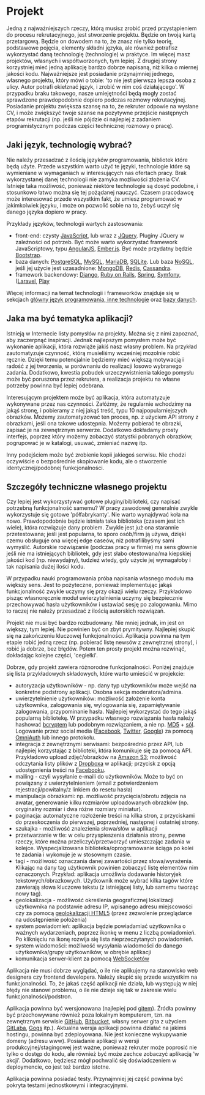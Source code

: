 # Projekt

Jedną z najważniejszych rzeczy, którą musisz zrobić przed przystąpieniem do procesu rekrutacyjnego, jest stworzenie projektu. Będzie on twoją kartą przetargową. Będzie on dowodem na to, że znasz nie tylko teorię, podstawowe pojęcia, elementy składni języka, ale również potrafisz wykorzystać daną technologię (technologie) w praktyce. Im więcej masz projektów, własnych i współtworzonych, tym lepiej. Z drugiej strony korzystniej mieć jedną aplikację bardzo dobrze napisaną, niż kilka o miernej jakości kodu. Najważniejsze jest posiadanie przynajmniej jednego, własnego projektu, który mówi o tobie: 'to nie jest pierwsza lepsza osoba z ulicy. Autor potrafi okiełznać język, i zrobić w nim coś działającego'. W przypadku braku takowego, nasze umiejętności będą mogły zostać sprawdzone prawdopodobnie dopiero podczas rozmowy rekrutacyjnej. Posiadanie projektu zwiększa szansę na to, że rekruter odpowie na wysłane CV, i może zwiększyć twoje szanse na pozytywne przejście następnych etapów rekrutacji (np. jeśli nie pójdzie ci najlepiej z zadaniem programistycznym podczas części technicznej rozmowy o pracę).

## Jaki język, technologię wybrać?

Nie należy przesadzać z ilością języków programowania, bibliotek które będą użyte. Przede wszystkim warto użyć te języki, technologie które są wymieniane w wymaganiach w interesujących nas ofertach pracy. Brak wykorzystanej danej technologii nie zamyka możliwości złożenia CV. Istnieje taka możliwość, ponieważ niektóre technologie są dosyć podobne, i stosunkowo łatwo można się tej pożądanej nauczyć. Czasem pracodawcę może interesować przede wszystkim fakt, że umiesz programować w jakimkolwiek języku, i może on pozwolić sobie na to, żebyś uczył się danego języka dopiero w pracy.


Przykłady języków, technologii wartych zastosowania:
- front-end: czysty [JavaScript](https://en.wikipedia.org/wiki/JavaScript), lub wraz z [JQuery](https://jquery.com/). Pluginy JQuery w zależności od potrzeb. Być może warto wykorzystać framework JavaScriptowy, typu [AngularJS](https://angularjs.org/), [Ember.js](http://emberjs.com/). Być może przydatny będzie [Bootstrap](http://getbootstrap.com/).
- baza danych: [PostgreSQL](https://www.postgresql.org/), [MySQL](https://www.mysql.com/), [MariaDB](https://mariadb.com/), [SQLite](https://sqlite.org/). Lub baza [NoSQL](https://en.wikipedia.org/wiki/NoSQL), jeśli jej użycie jest uzasadnione: [MongoDB](https://www.mongodb.com/), [Redis](http://redis.io/), [Cassandra](http://cassandra.apache.org/).
- framework backendowy: [Django](https://www.djangoproject.com/), [Ruby on Rails](http://rubyonrails.org/), [Spring](https://projects.spring.io/spring-framework/), [Symfony](https://symfony.com/), ([Laravel](https://laravel.com/), [Play](https://www.playframework.com/)

Więcej informacji na temat technologii i frameworków znajduje się w sekcjach [główny język programowania, inne technologie](/przed-praca/jezyk.md) oraz [bazy danych](/przed-praca/bazy-danych.md).

## Jaka ma być tematyka aplikacji?

Istnieją w Internecie listy pomysłów na projekty. Można się z nimi zapoznać, aby zaczerpnąć inspiracji. Jednak najlepszym pomysłem może być wykonanie aplikacji, która rozwiąże jakiś nasz własny problem. Na przykład zautomatyzuje czynność, którą musieliśmy wcześniej mozolnie robić ręcznie. Dzięki temu potencjalnie będziemy mieć większą motywacją i radość z jej tworzenia, w porównaniu do realizacji losowo wybranego zadania. Dodatkowo, kwestia pobudek urzeczywistnienia takiego pomysłu może być poruszona przez rekrutera, a realizacja projektu na własne potrzeby powinna być lepiej odebrana.

Interesującym projektem może być aplikacja, która automatyzuje wykonywane przez nas czynności. Załóżmy, że regularnie wchodzimy na jakąś stronę, i pobieramy z niej jakąś treść, typu 10 najpopularniejszych obrazków. Możemy zautomatyzować ten proces, np. z użyciem API strony z obrazkami, jeśli ona takowe udostępnia. Możemy pobierać te obrazki, zapisać je na zewnętrznym serwerze. Dodatkowo dokładamy prosty interfejs, poprzez który możemy zobaczyć statystki pobranych obrazków, pogrupować je w katalogi, usuwać, zmieniać nazwę itp.

Inny podejściem może być zrobienie kopii jakiegoś serwisu. Nie chodzi oczywiście o bezpośrednie skopiowanie kodu, ale o stworzenie identycznej/podobnej funkcjonalności.

## Szczegóły techniczne własnego projektu

Czy lepiej jest wykorzystywać gotowe pluginy/biblioteki, czy napisać potrzebną funkcjonalność samemu? W pracy zawodowej generalnie zwykle wykorzystuje się gotowe 'półfabrykanty'. Nie warto wynajdywać koła na nowo. Prawdopodobnie będzie istniała taka biblioteka (czasem jest ich wiele), która rozwiązuje dany problem. Zwykle jest już ona starannie przetestowana; jeśli jest popularna, to sporo osób/firm ją używa, dzięki czemu obsługuje ona więcej edge caseów, niż potrafilibyśmy sami wymyślić. Autorskie rozwiązanie (podczas pracy w firmie) ma sens głównie jeśli nie ma istniejących bibliotek, gdy jest słabo otestowana/ma kiepskiej jakości kod (np. niewydajny), tudzież wtedy, gdy użycie jej wymagałoby i tak napisania dużej ilości kodu.

W przypadku nauki programowania próba napisania własnego modułu ma większy sens. Jest to pożyteczne, ponieważ implementując jakąś funkcjonalność zwykle uczymy się przy okazji wielu rzeczy. Przykładowo pisząc własnoręcznie moduł uwierzytelnienia uczymy się bezpiecznie przechowywać hasła użytkowników i ustawiać sesję po zalogowaniu. Mimo to raczej nie należy przesadzać z ilością autorskich rozwiązań.

Projekt nie musi być bardzo rozbudowany. Nie mniej jednak, im jest on większy, tym lepiej. Nie powinien być on zbyt prymitywny. Najlepiej skupić się na zakończeniu kluczowej funkcjonalności. Aplikacja powinna na tym etapie robić jedną rzecz (np. pobierać listę newsów z zewnętrznej strony), i robić ja dobrze, bez błędów. Potem ten prosty projekt można rozwinąć, dokładając kolejne części, 'cegiełki'.

Dobrze, gdy projekt zawiera różnorodne funkcjonalności. Poniżej znajduje się lista przykładowych składowych, które warto umieścić w projekcie:
- autoryzacja użytkowników - np. dany typ użytkowników może wejść na konkretne podstrony aplikacji. Osobna sekcja moderatora/admina.
- uwierzytelnienie użytkowników: możliwość założenie konta użytkownika, zalogowania się, wylogowania się, zapamiętywanie zalogowania, przypominanie hasła. Najlepiej wykorzystać do tego jakąś popularną bibliotekę. W przypadku własnego rozwiązania hasła należy hashować [bcryptem](https://en.wikipedia.org/wiki/Bcrypt) lub podobnym rozwiązaniem, a nie np. [MD5](https://en.wikipedia.org/wiki/MD5) + [sól](https://en.wikipedia.org/wiki/Salt_(cryptography)). Logowanie przez social media ([Facebook](https://www.facebook.com/), [Twitter](https://twitter.com/), [Google](https://www.google.com)) za pomocą [OmniAuth](https://github.com/omniauth/omniauth) lub innego protokołu.
- integracja z zewnętrznymi serwisami: bezpośrednio przez API, lub najlepiej korzystając z biblioteki, która komunikuje się za pomocą API. Przykładowo upload zdjęć/obrazków na [Amazon S3](https://aws.amazon.com/s3/); możliwość odczytania listy plików z [Dropboxa](https://www.dropbox.com/) w aplikacji; przycisk z opcją udostępnienia treści na [Facebooku](https://www.facebook.com/).
- mailing - czyli wysyłanie e-maili do użytkowników. Może to być on powiązany z uwierzytelnieniem (email z potwierdzeniem rejestracji/powitalny/z linkiem do resetu hasła)
- manipulacja obrazkami: np. możliwość przycięcia/obrotu zdjęcia na awatar, generowanie kilku rozmiarów uploadowanych obrazków (np. oryginalny rozmiar i dwa różne rozmiary miniatur).
- paginacja: automatyczne rozłożenie treści na kilka stron, z przyciskami do przeskoczenia do pierwszej, poprzedniej, następnej i ostatniej strony.
- szukajka - możliwość znalezienia słowa/słów w aplikacji
- przetwarzanie w tle: w celu przyspieszenia działania strony, pewne rzeczy, które można przeliczyć/przetworzyć umieszczając zadania w kolejce. Wyspecjalizowana biblioteka/oprogramowanie ściąga po kolei te zadania i wykonuje je w stosownym czasie.
- tagi - możliwość oznaczania danej zawartości przez słowa/wyrażenia. Klikając na dany tag użytkownik powinien zobaczyć listę elementów nim oznaczonych. Przykład: aplikacja umożliwia dodawanie historyjek tekstowych/obrazkowych. Użytkownik może wybrać kilka tagów które zawierają słowa kluczowe tekstu (z istniejącej listy, lub samemu tworząc nowy tag).
- geolokalizacja - możliwość określenia geograficznej lokalizacji użytkownika na podstawie adresu IP, wpisanego adresu miejscowości czy za pomocą [geolokalizacji HTML5](https://developer.mozilla.org/en-US/docs/Web/API/Geolocation/Using_geolocation) (przez zezwolenie przeglądarce na udostępnienie położenia)
- system powiadomień: aplikacja będzie powiadamiać użytkownika o ważnych wydarzeniach, poprzez ikonkę w menu z liczbą powiadomień. Po kliknięciu na ikonę rozwija się lista nieprzeczytanych powiadomień.
- system wiadomości: możliwość wysyłania wiadomości do danego użytkownika/grupy użytkowników, w obrębie aplikacji
- komunikacja serwer-klient za pomocą [WebSocketów](https://en.wikipedia.org/wiki/WebSocket)

Aplikacja nie musi dobrze wyglądać, o ile nie aplikujemy na stanowisko web designera czy frontend developera. Należy skupić się przede wszystkim na funkcjonalności. To, że jakaś część aplikacji nie działa, lub występują w niej błędy nie stanowi problemu, o ile nie dzieje się tak w zakresie wielu funkcjonalności/podstron.

Aplikacja powinna być wersjonowana (najlepiej pod [gitem](https://git-scm.com/)). Źródła powinny być przechowywane również poza lokalnym komputerem, tzn. na zewnętrznym serwisie [GitHub](https://github.com/), [Bitbucket](https://bitbucket.org/), własny serwer gita z użyciem [GitLaba](https://about.gitlab.com/), [Gogs](https://gogs.io/) itp.). Aktualna wersja aplikacji powinna działać na jakimś hostingu, powinna być zdeployowana. Nie jest konieczne wykupywanie domeny (adresu www). Posiadanie aplikacji w wersji produkcyjnej/stagingowej jest ważne, ponieważ rekruter może poprosić nie tylko o dostęp do kodu, ale również być może zechce zobaczyć aplikacją 'w akcji'. Dodatkowo, będziesz mógł pochwalić się doświadczeniem w deploymencie, co jest też bardzo istotne.

Aplikacja powinna posiadać testy. Przynajmniej jej część powinna być pokryta testami jednostkowymi i integracyjnymi.
